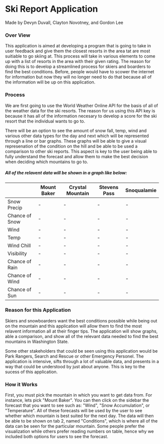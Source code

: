 # Ski Report Application
Made by Devyn Duvall, Clayton Novotney, and Gordon Lee

### Over View
This application is aimed at developing a program that is going to take in user feedback and give them the closest resorts in the area tat are most suitiable to go skiing at. This process will take in various elements to come up with a list of resorts in the area with their given rating. The reason for doing this is to develop a streamlined process for skiers and boarders to find the best conditions. Before, people would have to scower the internet for information but now they will no longer need to do that because all of the information will be up on this application.

### Process
We are first going to use the World Weather Online API for the basis of all of the weather data for the ski resorts. The reason for us using this API key is because it has all of the information necesary to develop a score for the ski resort that the individual wants to go to.

There will be an option to see the amount of snow fall, temp, wind and various other data types for the day and next which will be represented through a line or bar graphs. These graphs will be able to give a visual represenation of the condition on the hill and be able to be used a comparison to other ski reports. This aspect is key to the user being able to fully understand the forecast and allow them to make the best decision when deciding which mountains to go to.

##### All of the relavent data will be shown in a graph like below:

|              |Mount Baker|Crystal Mountain|Stevens Pass|Snoqualamie|
|--------------|-----------|----------------|------------|-----------|
|Snow Precip   |    -       |     -           |      -      |    -       
|Chance of Snow|    -       |       -         |       -     |      -     
|Wind          |     -      |       -         |   -         |      -     
|Temp          |  -         |     -           |     -       |     -      
|Wind Chill    |      -     |    -            |     -       |       -    
|Visibility    |     -      |     -           |     -       |      -     
|Chance of Rain|     -      |     -           |      -      |      -     
|Chance of Wind|     -      |       -         |       -     |        -   
|Chance of Sun |     -      |       -         |      -      |     -     

### Reason for this Application

Skiers and snowboarders want the best conditions possible while being out on the mountain and this application will allow them to find the most relavent information all at their finger tips. The application will show graphs, able a comparison, and show all of the relevant data needed to find the best mountains in Washington State.

Some other stakeholders that could be seen using this application would be Park Rangers, Search and Rescue or other Emergency Personel. The application is intensive, sifts through a lot of valuable data, and presents in a way that could be understood by just about anyone. This is key to the sucess of this application.

### How it Works

First, you must pick the mountain in which you want to get data from. For instance, lets pick "Mount Baker". You can then click on the sidebar the forecast that you want to see such as: "Wind", "Snow Accumulation", or "Temperature". All of these forecasts will be used by the user to see whether which mountain is best suited for the next day. The data will then be able to be shown on tab 2, named "Conditions", which is where all of the data can be seen for the particular mountain. Some people prefer the visualization while others prefer reading numbers on table, hence why we included both options for users to see the forecast.
